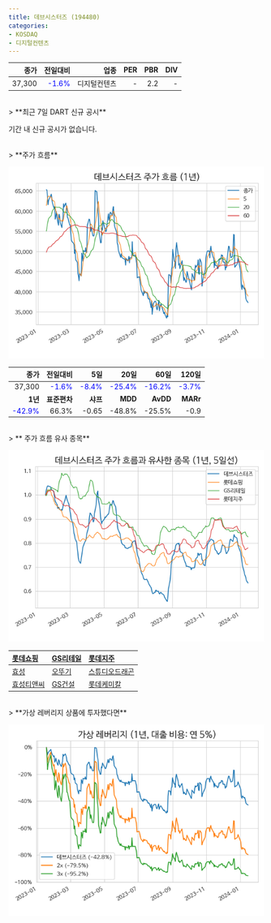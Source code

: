 ```yaml
---
title: 데브시스터즈 (194480)
categories:
- KOSDAQ
- 디지털컨텐츠
---
```


|**종가**|**전일대비**|**업종**|**PER**|**PBR**|**DIV**|
|-------:|-----------:|-------:|------:|------:|------:|
|37,300|<span style="color: blue">-1.6%</span>|디지털컨텐츠|-|2.2|-|

<!-- more -->

<br>
> **최근 7일 DART 신규 공시<a id="dart"></a>**

기간 내 신규 공시가 없습니다.

<br>
> **주가 흐름<a id="price"></a>**

![194480](/assets/images/stock/194480.png)

|**종가**|**전일대비**|**5일**|**20일**|**60일**|**120일**|
|-------:|-----------:|------:|-------:|-------:|--------:|
| 37,300 | <span style="color: blue">-1.6%</span> | <span style="color: blue">-8.4%</span> | <span style="color: blue">-25.4%</span> | <span style="color: blue">-16.2%</span> | <span style="color: blue">-3.7%</span> |
|**1년**|**표준편차**|**샤프**|**MDD**|**AvDD**|**MARr**|
| <span style="color: blue">-42.9%</span> | 66.3% | -0.65 | -48.8% | -25.5% | -0.9 |

<br>
> ** 주가 흐름 유사 종목<a id="corr"></a>**

![194480](/assets/images/stock/194480_corr.png)

| [롯데쇼핑](/023530/) | [GS리테일](/007070/) | [롯데지주](/004990/) |
|:---------------------------------------|:---------------------------------------|:---------------------------------------|
| [효성](/004800/) | [오뚜기](/007310/) | [스튜디오드래곤](/253450/) |
| [효성티앤씨](/298020/) | [GS건설](/006360/) | [롯데케미칼](/011170/) |

<br>
> **가상 레버리지 상품에 투자했다면<a id="2x"></a>**

![194480](/assets/images/stock/194480_2x.png)

[^corr]: 상관계수를 이용하여 분석하였습니다.